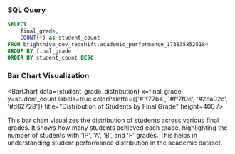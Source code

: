 ### **SQL Query**
```sql student_grade_distribution
SELECT
    final_grade,
    COUNT(*) as student_count
FROM brighthive_dev_redshift.academic_performance_1738358525184
GROUP BY final_grade
ORDER BY student_count DESC;
```

### **Bar Chart Visualization**
<BarChart
    data={student_grade_distribution}
    x=final_grade
    y=student_count
    labels=true
    colorPalette={['#1f77b4', '#ff7f0e', '#2ca02c', '#d62728']}
    title="Distribution of Students by Final Grade"
    height=400
/>

This bar chart visualizes the distribution of students across various final grades. It shows how many students achieved each grade, highlighting the number of students with 'IP', 'A', 'B', and 'F' grades. This helps in understanding student performance distribution in the academic dataset.